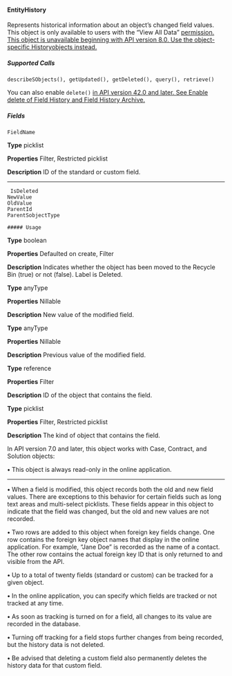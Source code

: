 #### EntityHistory

Represents historical information about an object’s changed field values. This object is only available to users with the “View All Data”
[permission. This object is unavailable beginning with API version 8.0. Use the object-specific Historyobjects instead.](https://developer.salesforce.com/docs/atlas.en-us.254.0.object_reference.meta/object_reference/sforce_api_associated_objects_history.xml)

##### Supported Calls
```
describeSObjects(), getUpdated(), getDeleted(), query(), retrieve()

```
You can also enable `delete()` [in API version 42.0 and later. See Enable delete of Field History and Field History Archive.](https://help.salesforce.com/articleView?id=000321814&type=1&mode=1&language=en_US)

##### Fields

```
FieldName

```

**Type**
picklist

**Properties**
Filter, Restricted picklist

**Description**
ID of the standard or custom field.


-----

```
 IsDeleted
NewValue
OldValue
ParentId
ParentSobjectType

##### Usage

```

**Type**
boolean

**Properties**
Defaulted on create, Filter

**Description**
Indicates whether the object has been moved to the Recycle Bin (true) or not
(false). Label is Deleted.

**Type**
anyType

**Properties**
Nillable

**Description**
New value of the modified field.

**Type**
anyType

**Properties**
Nillable

**Description**
Previous value of the modified field.

**Type**
reference

**Properties**
Filter

**Description**
ID of the object that contains the field.

**Type**
picklist

**Properties**
Filter, Restricted picklist

**Description**
The kind of object that contains the field.


In API version 7.0 and later, this object works with Case, Contract, and Solution objects:

**•** This object is always read-only in the online application.


-----

**•** When a field is modified, this object records both the old and new field values. There are exceptions to this behavior for certain fields
such as long text areas and multi-select picklists. These fields appear in this object to indicate that the field was changed, but the
old and new values are not recorded.

**•** Two rows are added to this object when foreign key fields change. One row contains the foreign key object names that display in
the online application. For example, “Jane Doe” is recorded as the name of a contact. The other row contains the actual foreign key
ID that is only returned to and visible from the API.

**•** Up to a total of twenty fields (standard or custom) can be tracked for a given object.

**•** In the online application, you can specify which fields are tracked or not tracked at any time.

**•** As soon as tracking is turned on for a field, all changes to its value are recorded in the database.

**•** Turning off tracking for a field stops further changes from being recorded, but the history data is not deleted.

**•** Be advised that deleting a custom field also permanently deletes the history data for that custom field.
